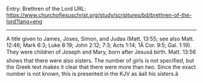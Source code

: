 Entry: Brethren of the Lord
URL: https://www.churchofjesuschrist.org/study/scriptures/bd/brethren-of-the-lord?lang=eng

---

A title given to James, Joses, Simon, and Judas (Matt. 13:55; see also Matt. 12:46; Mark 6:3; Luke 8:19; John 2:12; 7:3; Acts 1:14; 1Â Cor. 9:5; Gal. 1:19). They were children of Joseph and Mary, born after Jesusâ birth. Matt. 13:56 shows that there were also sisters. The number of girls is not specified, but the Greek text makes it clear that there were more than two. Since the exact number is not known, this is presented in the KJV as âall his sisters.â
